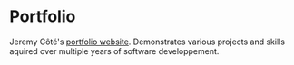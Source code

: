 # Portfolio

Jeremy Côté's [portfolio website](https://jeremycote.github.io/Portfolio). Demonstrates various projects and skills aquired over multiple years of software developpement.
